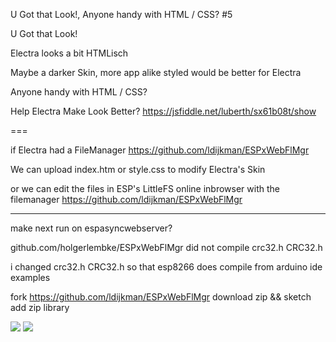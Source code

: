 U Got that Look!, Anyone handy with HTML / CSS? #5

U Got that Look!

Electra looks a bit HTMLisch

Maybe a darker Skin, more app alike styled would be better for Electra

Anyone handy with HTML / CSS?

Help Electra Make Look Better?  https://jsfiddle.net/luberth/sx61b08t/show


===

if Electra had a FileManager https://github.com/ldijkman/ESPxWebFlMgr

We can upload index.htm or style.css to modify Electra's Skin

or we can edit the files in ESP's LittleFS online inbrowser with the filemanager https://github.com/ldijkman/ESPxWebFlMgr

---
make next run on espasyncwebserver?

github.com/holgerlembke/ESPxWebFlMgr  did not compile crc32.h CRC32.h

i changed crc32.h CRC32.h so that esp8266 does compile from arduino ide examples

fork https://github.com/ldijkman/ESPxWebFlMgr  download zip && sketch add zip library

<img src="https://github.com/ldijkman/randomnerd_esp32_wifi_manager/blob/main/images/20220122_053531.jpg">

<img src="https://github.com/ldijkman/randomnerd_esp32_wifi_manager/blob/main/images/20220122_053548.jpg">
